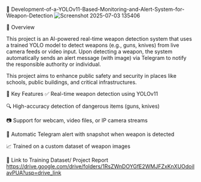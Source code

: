 🔫 Development-of-a-YOLOv11-Based-Monitoring-and-Alert-System-for-Weapon-Detection
![Screenshot 2025-07-03 135406](https://github.com/user-attachments/assets/c556faab-ba4a-4a83-bc4a-a20fd82dba4a)


📌 Overview

This project is an AI-powered real-time weapon detection system that uses a trained YOLO model to detect weapons (e.g., guns, knives) from live camera feeds or video input. Upon detecting a weapon, the system automatically sends an alert message (with image) via Telegram to notify the responsible authority or individual.

This project aims to enhance public safety and security in places like schools, public buildings, and critical infrastructures.

🎯 Key Features
✅ Real-time weapon detection using YOLOv11

🔍 High-accuracy detection of dangerous items (guns, knives)

📷 Support for webcam, video files, or IP camera streams

📩 Automatic Telegram alert with snapshot when weapon is detected

📈 Trained on a custom dataset of weapon images 

📂 Link to Training Dataset/ Project Report 
https://drive.google.com/drive/folders/1RsZWnDOYGfE2WMJFZxKnXUOdoiIavPUA?usp=drive_link

